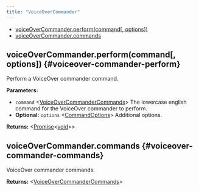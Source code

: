 ```yaml
---
title: "VoiceOverCommander"
---
```


- [voiceOverCommander.perform(command[, options])](./class-voiceover-commander#voiceover-commander-perform)
- [voiceOverCommander.commands](./class-voiceover-commander#voiceover-commander-commands)

## voiceOverCommander.perform(command[, options]) {#voiceover-commander-perform}

Perform a VoiceOver commander command.

**Parameters:**

- `command` &#60;[VoiceOverCommanderCommands]&#62; The lowercase english command for the VoiceOver commander to perform.
- **Optional:** `options` &#60;[CommandOptions]&#62; Additional options.

**Returns:** &#60;[Promise]<[void]>&#62;

## voiceOverCommander.commands {#voiceover-commander-commands}

VoiceOver commander commands.

**Returns:** &#60;[VoiceOverCommanderCommands]&#62;

[commandoptions]: ./class-command-options "CommandOptions"
[VoiceOverCommanderCommands]: ./class-voiceover-commander-commands "VoiceOverCommanderCommands"
[promise]: https://developer.mozilla.org/en-US/docs/Web/JavaScript/Reference/Global_Objects/Promise "Promise"
[void]: https://developer.mozilla.org/en-US/docs/Web/JavaScript/Reference/Global_Objects/undefined "void"
